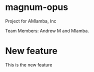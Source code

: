 # magnum-opus

Project for AMlamba, Inc

Team Members: Andrew M and Mlamba.

# New feature

This is the new feature

